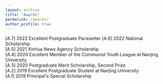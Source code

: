 ```yaml
---
layout: archive
title: "Awards"
permalink: /awards/
author_profile: true
---
```

[A.7] 2022 Excellent Postgraduate Pacesetter
[A.6] 2022 National Scholarship  
[A.5] 2021 Xinhua News Agency Scholarship  
[A.4] 2020 Excellent Member of the Communist Youth League at Nanjing University  
[A.3] 2020 Postgraduate Merit Scholarship, Second Prize  
[A.2] 2019 Excellent Postgraduate Student at Nanjing University  
[A.1] 2019 Principal's Special Scholarship